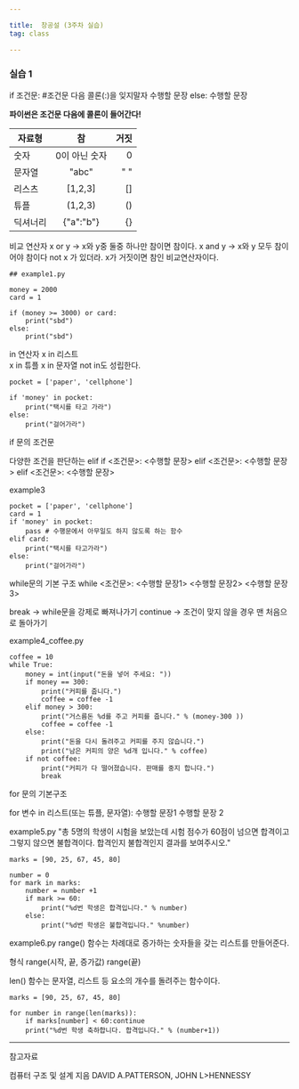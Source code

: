 ```yaml
---

title:  창공설 (3주차 실습)
tag: class 

---
```


### 실습 1
if 조건문: #조건문 다음 콜론(:)을 잊지말자
 수행할 문장
else:
 수행할 문장

**파이썬은 조건문 다음에 콜론이 들어간다!**


|  <center>자료형</center> |  <center>참</center> |  <center>거짓</center> |
|:--------|:--------:|--------:|
|숫자 | <center> 0이 아닌 숫자 </center> |0 |
|문자열 | <center>"abc" </center> |" "|
|리스츠| <center>[1,2,3] </center> |[] |
|튜플| <center>(1,2,3) </center> |() |
|딕셔너리| <center>{"a":"b"} </center> |{}|


비교 연산자
x or y -> x와 y중 둘중 하나만 참이면 참이다.
x and y -> x와 y 모두 참이어야 참이다
not x 가 있더라. x가 거짓이면 참인 비교연산자이다.

```
## example1.py

money = 2000
card = 1

if (money >= 3000) or card:
    print("sbd")
else:
    print("sbd")

```

in 연산자
x in 리스트  
x in 튜플
x in 문자열
not in도 성립한다.

```
pocket = ['paper', 'cellphone']

if 'money' in pocket:
    print("택시를 타고 가라")
else:
    print("걸어가라")

```
if 문의 조건문

다양한 조건을 판단하는 elif
if <조건문>:
		<수행할 문장>
elif <조건문>:
		<수행할 문장>
elif <조건문>:
		<수행할 문장>
        

example3

```
pocket = ['paper', 'cellphone']
card = 1
if 'money' in pocket:
    pass # 수행문에서 아무일도 하지 않도록 하는 함수
elif card:
    print("택시를 타고가라")
else:
    print("걸어가라")
```

while문의 기본 구조
while <조건문>:
		<수행할 문장1>
        <수행할 문장2>
        <수행할 문장3>
       
break -> while문을 강제로 빠져나가기
continue -> 조건이 맞지 않을 경우 맨 처음으로 돌아가기

example4_coffee.py

```
coffee = 10
while True:
    money = int(input("돈을 넣어 주세요: "))
    if money == 300:
        print("커피를 줍니다.")
        coffee = coffee -1
    elif money > 300:
        print("거스름돈 %d를 주고 커피를 줍니다." % (money-300 ))
        coffee = coffee -1
    else:
        print("돈을 다시 돌려주고 커피를 주지 않습니다.")
        print("남은 커피의 양은 %d개 입니다." % coffee)
    if not coffee:
        print("커피가 다 떨어졌습니다. 판매를 중지 합니다.")
        break

```

for 문의 기본구조

for 변수 in 리스트(또는 튜플, 문자열):
 수행할 문장1
 수행할 문장 2
 
example5.py 
"총 5명의 학생이 시험을 보았는데 시험 점수가 60점이 넘으면 합격이고 그렇지 않으면 불합격이다. 합격인지 불합격인지 결과를 보여주시오."

```
marks = [90, 25, 67, 45, 80]

number = 0
for mark in marks:
    number = number +1
    if mark >= 60:
        print("%d번 학생은 합격입니다." % number)
    else:
        print("%d번 학생은 불합격입니다." %number)

```

example6.py
range() 함수는 차례대로 증가하는 숫자들을 갖는 리스트를 만들어준다.

형식
range(시작, 끝, 증가값)
range(끝)

len() 함수는 문자열, 리스트 등 요소의 개수를 돌려주는 함수이다.


```
marks = [90, 25, 67, 45, 80]

for number in range(len(marks)):
    if marks[number] < 60:continue
    print("%d번 학생 축하합니다. 합격입니다." % (number+1))

```




--------

참고자료

컴퓨터 구조 및 설계 지음 DAVID A.PATTERSON, JOHN L>HENNESSY 
 

